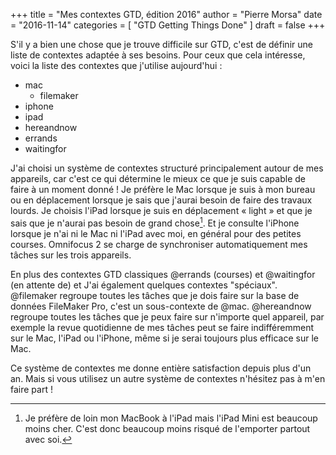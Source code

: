 +++
title      = "Mes contextes GTD, édition 2016"
author     = "Pierre Morsa"
date       = "2016-11-14"
categories = [ "GTD Getting Things Done" ]
draft      = false
+++

S'il y a bien une chose que je trouve difficile sur GTD, c'est de définir une liste de contextes adaptée à ses besoins. Pour ceux que cela intéresse, voici la liste des contextes que j'utilise aujourd'hui :

* mac
	* filemaker
* iphone
* ipad
* hereandnow
* errands
* waitingfor

J'ai choisi un système de contextes structuré principalement autour de mes appareils, car c'est ce qui détermine le mieux ce que je suis capable de faire à un moment donné ! Je préfère le Mac lorsque je suis à mon bureau ou en déplacement lorsque je sais que j'aurai besoin de faire des travaux lourds. Je choisis l'iPad lorsque je suis en déplacement « light » et que je sais que je n'aurai pas besoin de grand chose[^1]. Et je consulte l'iPhone lorsque je n'ai ni le Mac ni l'iPad avec moi, en général pour des petites courses. Omnifocus 2 se charge de synchroniser automatiquement mes tâches sur les trois appareils.

En plus des contextes GTD classiques @errands (courses) et @waitingfor (en attente de) et J'ai également quelques contextes "spéciaux". @filemaker regroupe toutes les tâches que je dois faire sur la base de données FileMaker Pro, c'est un sous-contexte de @mac. @hereandnow regroupe toutes les tâches que je peux faire sur n'importe quel appareil, par exemple la revue quotidienne de mes tâches peut se faire indifféremment sur le Mac, l'iPad ou l'iPhone, même si je serai toujours plus efficace sur le Mac.

Ce système de contextes me donne entière satisfaction depuis plus d'un an. Mais si vous utilisez un autre système de contextes n'hésitez pas à m'en faire part ! 

[^1]: Je préfère de loin mon MacBook à l'iPad mais l'iPad Mini est beaucoup moins cher. C'est donc beaucoup moins risqué de l'emporter partout avec soi.